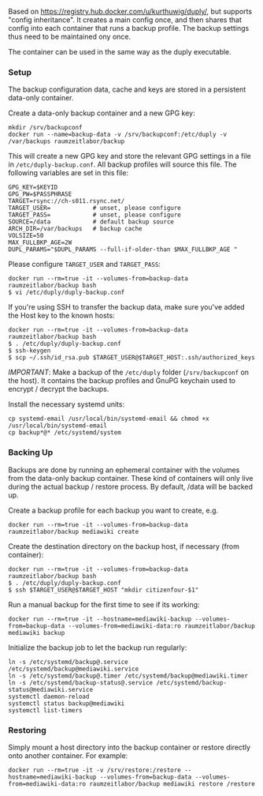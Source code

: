 Based on https://registry.hub.docker.com/u/kurthuwig/duply/, but supports
"config inheritance". It creates a main config once, and then shares that
config into each container that runs a backup profile. The backup settings thus
need to be maintained ony once.

The container can be used in the same way as the duply executable.

### Setup

The backup configuration data, cache and keys are stored in a persistent
data-only container.

Create a data-only backup container and a new GPG key:

    mkdir /srv/backupconf
    docker run --name=backup-data -v /srv/backupconf:/etc/duply -v /var/backups raumzeitlabor/backup

This will create a new GPG key and store the relevant GPG settings in a file in
`/etc/duply-backup.conf`. All backup profiles will source this file. The following
variables are set in this file:

    GPG_KEY=$KEYID
    GPG_PW=$PASSPHRASE
    TARGET=rsync://ch-s011.rsync.net/
    TARGET_USER=            # unset, please configure
    TARGET_PASS=            # unset, please configure
    SOURCE=/data            # default backup source
    ARCH_DIR=/var/backups   # backup cache
    VOLSIZE=50
    MAX_FULLBKP_AGE=2W
    DUPL_PARAMS="$DUPL_PARAMS --full-if-older-than $MAX_FULLBKP_AGE " 

Please configure `TARGET_USER` and `TARGET_PASS`:

    docker run --rm=true -it --volumes-from=backup-data raumzeitlabor/backup bash
    $ vi /etc/duply/duply-backup.conf

If you're using SSH to transfer the backup data, make sure you've added the
Host key to the known hosts:

    docker run --rm=true -it --volumes-from=backup-data raumzeitlabor/backup bash
    $ . /etc/duply/duply-backup.conf
    $ ssh-keygen
    $ scp ~/.ssh/id_rsa.pub $TARGET_USER@$TARGET_HOST:.ssh/authorized_keys

*IMPORTANT*: Make a backup of the `/etc/duply` folder (`/srv/backupconf` on the
host). It contains the backup profiles and GnuPG keychain used to encrypt /
decrypt the backups.

Install the necessary systemd units:

    cp systemd-email /usr/local/bin/systemd-email && chmod +x /usr/local/bin/systemd-email
    cp backup*@* /etc/systemd/system

### Backing Up

Backups are done by running an ephemeral container with the volumes from the
data-only backup container. These kind of containers will only live during the
actual backup / restore process. By default, /data will be backed up.

Create a backup profile for each backup you want to create, e.g.

    docker run --rm=true -it --volumes-from=backup-data raumzeitlabor/backup mediawiki create

Create the destination directory on the backup host, if necessary (from container):

    docker run --rm=true -it --volumes-from=backup-data raumzeitlabor/backup bash
    $ . /etc/duply/duply-backup.conf
    $ ssh $TARGET_USER@$TARGET_HOST "mkdir citizenfour-$1"

Run a manual backup for the first time to see if its working:

    docker run --rm=true -it --hostname=mediawiki-backup --volumes-from=backup-data --volumes-from=mediawiki-data:ro raumzeitlabor/backup mediawiki backup

Initialize the backup job to let the backup run regularly:

    ln -s /etc/systemd/backup@.service /etc/systemd/backup@mediawiki.service
    ln -s /etc/systemd/backup@.timer /etc/systemd/backup@mediawiki.timer
    ln -s /etc/systemd/backup-status@.service /etc/systemd/backup-status@mediawiki.service
    systemctl daemon-reload
    systemctl status backup@mediawiki
    systemctl list-timers

### Restoring

Simply mount a host directory into the backup container or restore directly
onto another container. For example:

    docker run --rm=true -it -v /srv/restore:/restore --hostname=mediawiki-backup --volumes-from=backup-data --volumes-from=mediawiki-data:ro raumzeitlabor/backup mediawiki restore /restore
